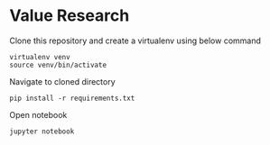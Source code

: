 # Value Research


Clone this repository and create a virtualenv using below command
```
virtualenv venv
source venv/bin/activate
```
Navigate to cloned directory
```
pip install -r requirements.txt
```

Open notebook
```
jupyter notebook
```

